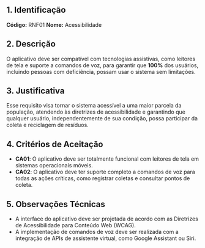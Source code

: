 ## 1. Identificação

**Código:** RNF01
**Nome:** Acessibilidade

## 2. Descrição

O aplicativo deve ser compatível com tecnologias assistivas, como leitores de tela e suporte a comandos de voz, para garantir que **100%** dos usuários, incluindo pessoas com deficiência, possam usar o sistema sem limitações.

## 3. Justificativa

Esse requisito visa tornar o sistema acessível a uma maior parcela da população, atendendo às diretrizes de acessibilidade e garantindo que qualquer usuário, independentemente de sua condição, possa participar da coleta e reciclagem de resíduos.

## 4. Critérios de Aceitação

- **CA01**: O aplicativo deve ser totalmente funcional com leitores de tela em sistemas operacionais móveis.
- **CA02**: O aplicativo deve ter suporte completo a comandos de voz para todas as ações críticas, como registrar coletas e consultar pontos de coleta.

## 5. Observações Técnicas

- A interface do aplicativo deve ser projetada de acordo com as Diretrizes de Acessibilidade para Conteúdo Web (WCAG).
- A implementação de comandos de voz deve ser realizada com a integração de APIs de assistente virtual, como Google Assistant ou Siri.
